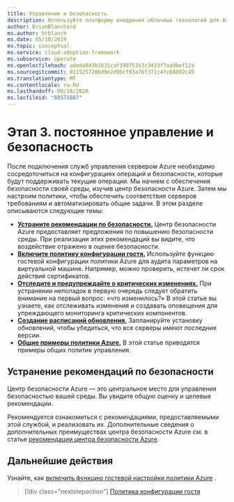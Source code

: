 ```yaml
---
title: Управление и безопасность
description: Используйте платформу внедрения облачных технологий для Azure, чтобы научиться сосредоточиться на операционных системах и конфигурациях безопасности, которые будут поддерживать текущие операции.
author: BrianBlanchard
ms.author: brblanch
ms.date: 05/10/2019
ms.topic: conceptual
ms.service: cloud-adoption-framework
ms.subservice: operate
ms.openlocfilehash: adeda043b1631caf19975163c3433f7aa9bef12a
ms.sourcegitcommit: 011525720bd9e2d9bcf03a76f371c4fc68092c45
ms.translationtype: MT
ms.contentlocale: ru-RU
ms.lasthandoff: 08/18/2020
ms.locfileid: "88571887"
---
```

# <a name="phase-3-ongoing-management-and-security"></a>Этап 3. постоянное управление и безопасность

После подключения служб управления сервером Azure необходимо сосредоточиться на конфигурациях операций и безопасности, которые будут поддерживать текущие операции. Мы начнем с обеспечения безопасности своей среды, изучив центр безопасности Azure. Затем мы настроим политики, чтобы обеспечить соответствие серверов требованиям и автоматизировать общие задачи. В этом разделе описываются следующие темы:

- **[Устраните рекомендации по безопасности.](#address-security-recommendations)** Центр безопасности Azure предоставляет предложения по повышению безопасности среды. При реализации этих рекомендаций вы видите, что воздействие отражено в оценке безопасности.
- **[Включите политику конфигурации гостя.](./guest-configuration-policy.md)** Используйте функцию гостевой конфигурации политики Azure для аудита параметров на виртуальной машине. Например, можно проверить, истечет ли срок действия сертификатов.
- **[Отследите и предупреждайте о критических изменениях.](./enable-tracking-alerting.md)** При устранении неполадок в первую очередь следует обратить внимание на первый вопрос: «что изменилось?» В этой статье вы узнаете, как отслеживать изменения и создавать оповещения для упреждающего мониторинга критических компонентов.
- **[Создание расписаний обновления.](./update-schedules.md)** Запланируйте установку обновлений, чтобы убедиться, что все серверы имеют последние версии.
- **[Общие примеры политики Azure.](./common-policies.md)** В этой статье приводятся примеры общих политик управления.

## <a name="address-security-recommendations"></a>Устранение рекомендаций по безопасности

Центр безопасности Azure — это центральное место для управления безопасностью вашей среды. Вы увидите общую оценку и целевые рекомендации.

Рекомендуется ознакомиться с рекомендациями, предоставляемыми этой службой, и реализовать их. Дополнительные сведения о дополнительных преимуществах центра безопасности Azure см. в статье [рекомендации центра безопасности Azure](/azure/migrate/migrate-best-practices-security-management#best-practice-follow-azure-security-center-recommendations).

## <a name="next-steps"></a>Дальнейшие действия

Узнайте, как [включить функцию гостевой настройки политики Azure](./guest-configuration-policy.md) .

> [!div class="nextstepaction"]
> [Политика конфигурации гостя](./guest-configuration-policy.md)
